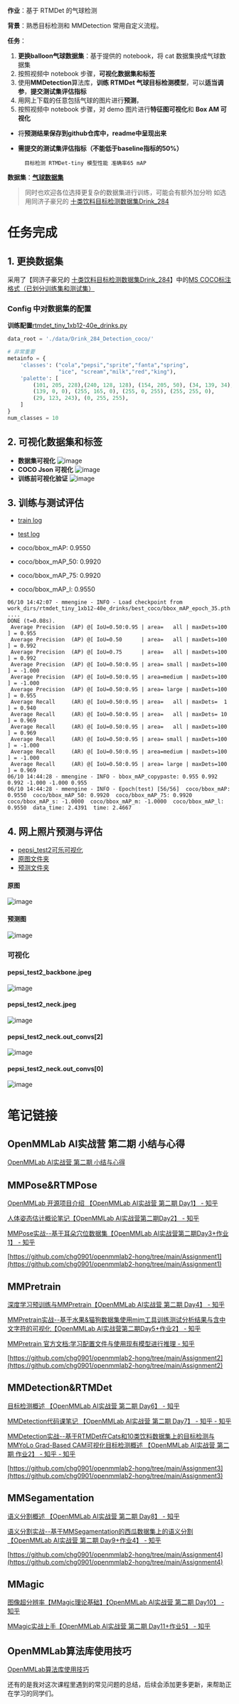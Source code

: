 **作业**：基于 RTMDet 的气球检测

**背景**：熟悉目标检测和 MMDetection 常用自定义流程。

**任务**：

1. **更换balloon气球数据集**：基于提供的 notebook，将 cat 数据集换成气球数据集
2. 按照视频中 notebook 步骤，**可视化数据集和标签**
3. 使用**MMDetection**算法库，**训练 RTMDet 气球目标检测模型**，可以**适当调参**，**提交测试集评估指标**
4. 用网上下载的任意包括气球的图片进行**预测**，
5. 按照视频中 notebook 步骤，对 demo 图片进行**特征图可视化**和 **Box AM 可视化**
 


- 将**预测结果保存到github仓库中，readme中呈现出来**
- **需提交的测试集评估指标（不能低于baseline指标的50%）**

        目标检测 RTMDet-tiny 模型性能 准确率65 mAP

**数据集**：[**气球数据集**](https://download.openmmlab.com/mmyolo/data/balloon_dataset.zip) 

> 同时也欢迎各位选择更复杂的数据集进行训练，可能会有额外加分哟
> 如选用同济子豪兄的 [十类饮料目标检测数据集Drink_284 ](https://github.com/TommyZihao/Train_Custom_Dataset/tree/main/%E7%9B%AE%E6%A0%87%E6%A3%80%E6%B5%8B/%E7%9B%AE%E6%A0%87%E6%A3%80%E6%B5%8B%E6%95%B0%E6%8D%AE%E9%9B%86)

# 任务完成
## 1. 更换数据集
采用了【同济子豪兄的 [十类饮料目标检测数据集Drink_284](https://link.zhihu.com/?target=https%3A//github.com/TommyZihao/Train_Custom_Dataset/tree/main/%25E7%259B%25AE%25E6%25A0%2587%25E6%25A3%2580%25E6%25B5%258B/%25E7%259B%25AE%25E6%25A0%2587%25E6%25A3%2580%25E6%25B5%258B%25E6%2595%25B0%25E6%258D%25AE%25E9%259B%2586)】中的[MS COCO标注格式（已划分训练集和测试集）](https://link.zhihu.com/?target=https%3A//zihao-download.obs.cn-east-3.myhuaweicloud.com/yolov8/datasets/Drink_284_Detection_Dataset/Drink_284_Detection_coco.zip)

### **Config 中对数据集的配置** 

**训练配置**[rtmdet_tiny_1xb12-40e_drinks.py](https://github.com/chg0901/openmmlab2-hong/blob/main/Assignment3/mmdetection/rtmdet_tiny_1xb12-40e_drinks.py) 

```python 
data_root = './data/Drink_284_Detection_coco/'

# 非常重要
metainfo = {
    'classes': ("cola","pepsi","sprite","fanta","spring", 
                "ice", "scream","milk","red","king"),
    'palette': [
        (101, 205, 228),(240, 128, 128), (154, 205, 50), (34, 139, 34), 
        (139, 0, 0), (255, 165, 0), (255, 0, 255), (255, 255, 0), 
        (29, 123, 243), (0, 255, 255), 
    ]
}
num_classes = 10

```


## 2. 可视化数据集和标签
- **数据集可视化**
![image](https://github.com/chg0901/openmmlab2-hong/assets/8240984/8413ed9d-5274-43b4-85ee-51f40dfb4084)
- **COCO Json 可视化**
![image](https://github.com/chg0901/openmmlab2-hong/assets/8240984/d7b4300a-2e19-4102-9fef-3abb8cdef246)
- **训练前可视化验证**
![image](https://github.com/chg0901/openmmlab2-hong/assets/8240984/29cf2838-662a-4d02-82e5-9add6de8cb38)

## 3. 训练与测试评估

- [train log](https://github.com/chg0901/openmmlab2-hong/blob/main/Assignment3/mmdetection/work_dirs/rtmdet_tiny_1xb12-40e_drinks/20230610_141823/20230610_141823.log)
- [test log](https://github.com/chg0901/openmmlab2-hong/blob/main/Assignment3/mmdetection/work_dirs/rtmdet_tiny_1xb12-40e_drinks/20230610_144158/20230610_144158.log)

- coco/bbox_mAP: 0.9550
- coco/bbox_mAP_50: 0.9920
- coco/bbox_mAP_75: 0.9920
- coco/bbox_mAP_l: 0.9550

```
06/10 14:42:07 - mmengine - INFO - Load checkpoint from work_dirs/rtmdet_tiny_1xb12-40e_drinks/best_coco/bbox_mAP_epoch_35.pth
....
DONE (t=0.08s).
 Average Precision  (AP) @[ IoU=0.50:0.95 | area=   all | maxDets=100 ] = 0.955
 Average Precision  (AP) @[ IoU=0.50      | area=   all | maxDets=100 ] = 0.992
 Average Precision  (AP) @[ IoU=0.75      | area=   all | maxDets=100 ] = 0.992
 Average Precision  (AP) @[ IoU=0.50:0.95 | area= small | maxDets=100 ] = -1.000
 Average Precision  (AP) @[ IoU=0.50:0.95 | area=medium | maxDets=100 ] = -1.000
 Average Precision  (AP) @[ IoU=0.50:0.95 | area= large | maxDets=100 ] = 0.955
 Average Recall     (AR) @[ IoU=0.50:0.95 | area=   all | maxDets=  1 ] = 0.940
 Average Recall     (AR) @[ IoU=0.50:0.95 | area=   all | maxDets= 10 ] = 0.969
 Average Recall     (AR) @[ IoU=0.50:0.95 | area=   all | maxDets=100 ] = 0.969
 Average Recall     (AR) @[ IoU=0.50:0.95 | area= small | maxDets=100 ] = -1.000
 Average Recall     (AR) @[ IoU=0.50:0.95 | area=medium | maxDets=100 ] = -1.000
 Average Recall     (AR) @[ IoU=0.50:0.95 | area= large | maxDets=100 ] = 0.969
06/10 14:44:28 - mmengine - INFO - bbox_mAP_copypaste: 0.955 0.992 0.992 -1.000 -1.000 0.955
06/10 14:44:28 - mmengine - INFO - Epoch(test) [56/56]  coco/bbox_mAP: 0.9550  coco/bbox_mAP_50: 0.9920  coco/bbox_mAP_75: 0.9920  coco/bbox_mAP_s: -1.0000  coco/bbox_mAP_m: -1.0000  coco/bbox_mAP_l: 0.9550  data_time: 2.4391  time: 2.4667
```

## 4. 网上照片预测与评估
- [pepsi_test2可乐可视化](https://github.com/chg0901/openmmlab2-hong/tree/main/Assignment3/mmyolo/output/pepsi_test)
- [原图文件夹](https://github.com/chg0901/openmmlab2-hong/tree/main/Assignment3/mmdetection/data)
- [预测文件夹](https://github.com/chg0901/openmmlab2-hong/tree/main/Assignment3/mmyolo/output)

####  原图
![image](https://github.com/chg0901/openmmlab2-hong/blob/main/Assignment3/mmdetection/data/pepsi_test2.jpeg)
####  预测图
![image](https://github.com/chg0901/openmmlab2-hong/blob/main/Assignment3/mmyolo/output/pepsi_test2.jpeg)
### 可视化
####  pepsi_test2_backbone.jpeg
![image](https://github.com/chg0901/openmmlab2-hong/blob/main/Assignment3/mmyolo/output/pepsi_test/pepsi_test2_backbone.jpeg)
####  pepsi_test2_neck.jpeg
![image](https://github.com/chg0901/openmmlab2-hong/blob/main/Assignment3/mmyolo/output/pepsi_test/pepsi_test2_neck.jpeg)
####  pepsi_test2_neck.out_convs[2]
![image](https://github.com/chg0901/openmmlab2-hong/blob/main/Assignment3/mmyolo/output/pepsi_test/pepsi_test2_neck.out_convs%5B0%5D.jpeg)
####  pepsi_test2_neck.out_convs[0]
![image](https://github.com/chg0901/openmmlab2-hong/blob/main/Assignment3/mmyolo/output/pepsi_test/pepsi_test2_neck.out_convs%5B2%5D.jpeg)


# 笔记链接
## OpenMMLab AI实战营 第二期 小结与心得
[OpenMMLab AI实战营 第二期 小结与心得](https://zhuanlan.zhihu.com/p/638331721)


## MMPose&RTMPose
[OpenMMLab 开源项目介绍 【OpenMMLab AI实战营 第二期 Day1】 - 知乎](https://zhuanlan.zhihu.com/p/633893792)

[人体姿态估计概论笔记【OpenMMLab AI实战营第二期Day2】 - 知乎](https://zhuanlan.zhihu.com/p/634214371)

[MMPose实战--基于耳朵穴位数据集【OpenMMLab AI实战营第二期Day3+作业1】 - 知乎](https://zhuanlan.zhihu.com/p/634511756)

[https://github.com/chg0901/openmmlab2-hong/tree/main/Assignment1](https://github.com/chg0901/openmmlab2-hong/tree/main/Assignment1)


## MMPretrain
[深度学习预训练与MMPretrain【OpenMMLab AI实战营 第二期 Day4】 - 知乎](https://zhuanlan.zhihu.com/p/634874025)

[MMPretrain实战--基于水果&猫狗数据集使用mim工具训练测试分析结果与含中文字符的可视化【OpenMMLab AI实战营第二期Day5+作业2】 - 知乎](https://zhuanlan.zhihu.com/p/635695648)

[MMPretrain 官方文档:学习配置文件与使用现有模型进行推理 - 知乎](https://zhuanlan.zhihu.com/p/636649634)

[https://github.com/chg0901/openmmlab2-hong/tree/main/Assignment2](https://github.com/chg0901/openmmlab2-hong/tree/main/Assignment2)



## MMDetection&RTMDet
[目标检测概述 【OpenMMLab AI实战营 第二期 Day6】 - 知乎](https://zhuanlan.zhihu.com/p/636775532)

[MMDetection代码课笔记 【OpenMMLab AI实战营 第二期 Day7】 - 知乎 - 知乎](https://zhuanlan.zhihu.com/p/636153265)

[MMDetection实战--基于RTMDet在Cats和10类饮料数据集上的目标检测与MMYoLo Grad-Based CAM可视化目标检测概述 【OpenMMLab AI实战营 第二期 作业2】 - 知乎 - 知乎](https://zhuanlan.zhihu.com/p/636155525)

[https://github.com/chg0901/openmmlab2-hong/tree/main/Assignment3](https://github.com/chg0901/openmmlab2-hong/tree/main/Assignment3)



## MMSegamentation
[语义分割概述 【OpenMMLab AI实战营 第二期 Day8】 - 知乎](https://zhuanlan.zhihu.com/p/637420070)

[语义分割实战--基于MMSegamentation的西瓜数据集上的语义分割【OpenMMLab AI实战营 第二期 Day9+作业4】 - 知乎](https://zhuanlan.zhihu.com/p/638323261)

[https://github.com/chg0901/openmmlab2-hong/tree/main/Assignment4](https://github.com/chg0901/openmmlab2-hong/tree/main/Assignment4)



## MMagic
[图像超分辨率【MMagic理论基础】【OpenMMLab AI实战营 第二期 Day10】 - 知乎](https://zhuanlan.zhihu.com/p/637901406)

[MMagic实战上手【OpenMMLab AI实战营 第二期 Day11+作业5】 - 知乎](https://zhuanlan.zhihu.com/p/637901406)



## OpenMMLab算法库使用技巧
[OpenMMLab算法库使用技巧](https://zhuanlan.zhihu.com/p/634877254)

还有的是我对这次课程里遇到的常见问题的总结，后续会添加更多更新，来帮助正在学习的同学们。




